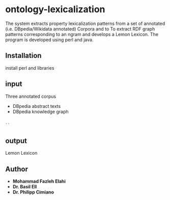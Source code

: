 
ontology-lexicalization
================================
The system extracts property lexicalization patterns from a set of annotated (i.e. DBpedia/Wikidata annotated) Corpora and to To extract RDF graph patterns corresponding to an ngram and develops a Lemon Lexicon. 
The program is developed using perl and java.

Installation
------------
install perl and libraries

input
------------
Three annotated corpus
* DBpedia abstract texts
* DBpedia knowledge graph
```

``

```
output
------------
Lemon Lexicon


## Author
* **Mohammad Fazleh Elahi**
* **Dr. Basil Ell**
* **Dr. Philipp Cimiano**
